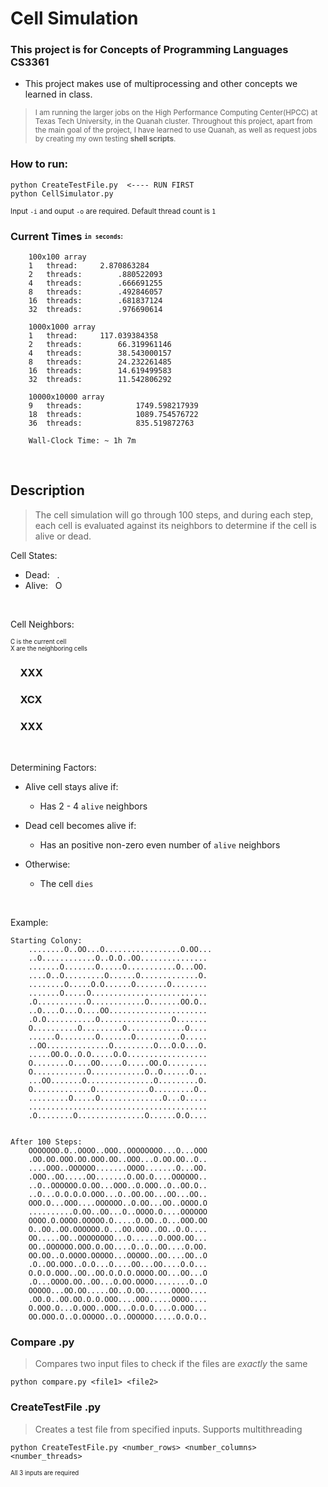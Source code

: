 # Cell Simulation
### This project is for Concepts of Programming Languages CS3361 

- This project makes use of multiprocessing and other concepts we learned in class. 

><sub>I am running the larger jobs on the High Performance Computing Center(HPCC) at Texas Tech University, in the Quanah cluster.
Throughout this project, apart from the main goal of the project, I have learned to use Quanah, as well as request jobs by creating my own testing **shell scripts**.

### How to run:
    
```
python CreateTestFile.py  <---- RUN FIRST
python CellSimulator.py
```
<sub>Input `-i` and ouput `-o` are required. Default thread count is `1`

### Current Times <sub><sup>`in seconds`:
```
    100x100 array
	1   thread:		2.870863284
	2   threads:		.880522093 
	4   threads:		.666691255 
	8   threads:		.492846057  
	16  threads:		.681837124 
	32  threads:		.976690614 

    1000x1000 array
	1   thread:		117.039384358  
	2   threads:		66.319961146 
	4   threads:		38.543000157 
	8   threads:		24.232261485 
	16  threads:		14.619499583 
	32  threads:		11.542806292 

    10000x10000 array
	9   threads:	    	1749.598217939 
	18  threads:	    	1089.754576722  
	36  threads:	    	835.519872763 

    Wall-Clock Time: ~ 1h 7m
```


<br/>

## Description 
>The cell simulation will go through 100 steps, and during each step, each cell is evaluated against its neighbors to determine if the cell is alive or dead.

Cell States:

- Dead:  &nbsp; .
- Alive: &nbsp; O

&nbsp;

Cell Neighbors:

<sub><sup>C is the current cell <br> X are the neighboring cells</sub></sup>

### &nbsp;&nbsp;&nbsp;&nbsp;XXX<br>
### &nbsp;&nbsp;&nbsp;&nbsp;XCX<br>
### &nbsp;&nbsp;&nbsp;&nbsp;XXX

&nbsp;

Determining Factors:

- Alive cell stays alive if:

    - Has 2 - 4 `alive` neighbors
- Dead cell becomes alive if:

    - Has an positive non-zero even number of `alive` neighbors

- Otherwise:

    - The cell `dies`

&nbsp;

Example:

```
Starting Colony:
    ........O..OO...O.................O.OO...
    ..O............O..O.O..OO...............
    .......O.......O.....O...........O...OO.
    ....O..O.........O......O.............O.
    ........O.....O.O......O.......O........
    .......O.....O..........................
    .O...........O............O.......OO.O..
    ..O....O...O....OO......................
    .O.O...........O................O.......    
    O..........O.........O.............O....
    ......O........O.......O..........O.....
    ..OO..............O.........O...O.O...O.
    .....OO.O..O.O.....O.O..................
    O........O....OO.....O.....OO.O.........
    O............O............O..O......O...
    ...OO.......O...............O.........O.
    O.............O............O.........O..
    .........O.....O..............O...O.....
    ........................................
    .O........O...............O......O.O....


After 100 Steps:
    OOOOOOO.O..OOOO..OOO..OOOOOOOO...O...OOO
    .OO.OO.OOO.OO.OOO.OO..OOO...O.OO.OO..O..
    ....OOO..OOOOOO.......OOOO.......O...OO.
    .OOO..OO.....OO.......O.OO.O....OOOOOO..
    ..O..OOOOOO.O.OO...OOO..O.OOO..O..OO.O..
    ..O...O.O.O.O.OOO...O..OO.OO...OO...OO..
    OOO.O...OOO....OOOOOO..O.OO...OO..OOOO.O
    ..........O.OO..OO...O..OOOO.O....OOOOOO
    OOOO.O.OOOO.OOOOO.O.....O.OO..O...OOO.OO
    O..OO..OO.OOOOOO.O...OO.OOO..OO..O.O....
    OO.....OO..OOOOOOOO...O......O.OOO.OO...
    OO..OOOOOO.OOO.O.OO....O..O..OO....O.OO.
    OO.OO..O.OOOO.OOOOO...OOOOO..OO....OO..O
    .O..OO.OOO..O.O...O....OO...OO....O.O...
    O.O.O.OOO..OO..OO.O.O.O.OOOO.OO...OO...O
    .O...OOOO.OO..OO...O.OO.OOOO........O..O
    OOOOO...OO.OO.....OO..O.OO......OOOO....
    .OO.O..OO.OO.O.O.OOO....OOO.....OOOO....
    O.OOO.O...O.OOO..OOO...O.O.O....O.OOO...
    OO.OOO.O..O.OOOOO..O..OOOOOO.....O.O.O..
```

### Compare .py
>   Compares two input files to check if the files are *exactly* the same
```
python compare.py <file1> <file2>
```

### CreateTestFile .py
>   Creates a test file from specified inputs. Supports multithreading
```
python CreateTestFile.py <number_rows> <number_columns> <number_threads>
```
<sub><sup>All 3 inputs are required
